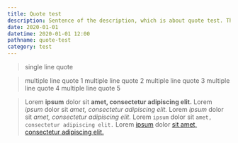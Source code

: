 ```yaml
---
title: Quote test
description: Sentence of the description, which is about quote test. This property exist for the purpose of, no other than frontmatter testing.
date: 2020-01-01
datetime: 2020-01-01 12:00
pathname: quote-test
category: test
---
```


> single line quote

> multiple line quote 1
> multiple line quote 2
> multiple line quote 3
> multiple line quote 4
> multiple line quote 5

> Lorem **ipsum** dolor sit **amet, consectetur adipiscing elit.**
> Lorem *ipsum* dolor sit *amet, consectetur adipiscing elit.*
> Lorem _ipsum_ dolor sit _amet, consectetur adipiscing elit._
> Lorem `ipsum` dolor sit `amet, consectetur adipiscing elit.`
> Lorem [ipsum](https://example.com) dolor [sit amet, consectetur adipiscing elit.](https://example.com)